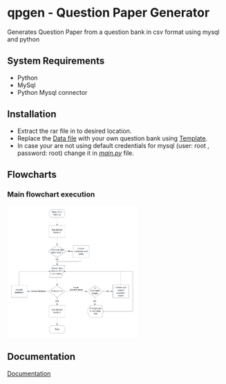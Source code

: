 # qpgen - Question Paper Generator

Generates Question Paper from a question bank in csv format using mysql and python

## System Requirements
- Python
- MySql
- Python Mysql connector

## Installation

- Extract the rar file in to desired location.
- Replace the [Data file](data.csv) with your own question bank using [Template](template.csv).
- In case your are not using default credentials for mysql (user: root , password: root) change it in [*main.py*](main.py) file.

## Flowcharts
### Main flowchart execution
<img
  src="Main flow of execution.png"
  alt="main flow of execution"
  title="Main Flow of Execution"
  style="display: inline-block; margin: 0 auto; max-width: 300px">
    
## Documentation

[Documentation](https://drive.google.com/file/d/1-Vn3C8QEOwFxOL9g6660_aROuDuonmaQ/view?usp=share_link)
